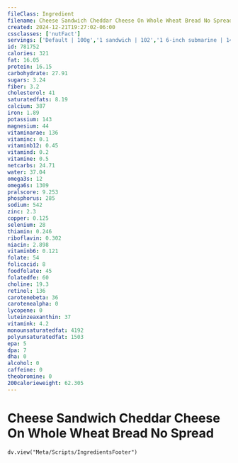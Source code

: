 ```yaml
---
fileClass: Ingredient
filename: Cheese Sandwich Cheddar Cheese On Whole Wheat Bread No Spread
created: 2024-12-21T19:27:02-06:00
cssclasses: ['nutFact']
servings: ['Default | 100g','1 sandwich | 102','1 6-inch submarine | 145','1 12-inch submarine | 290']
id: 781752
calories: 321
fat: 16.05
protein: 16.15
carbohydrate: 27.91
sugars: 3.24
fiber: 3.2
cholesterol: 41
saturatedfats: 8.19
calcium: 387
iron: 1.89
potassium: 143
magnesium: 44
vitaminarae: 136
vitaminc: 0.1
vitaminb12: 0.45
vitamind: 0.2
vitamine: 0.5
netcarbs: 24.71
water: 37.04
omega3s: 12
omega6s: 1309
pralscore: 9.253
phosphorus: 285
sodium: 542
zinc: 2.3
copper: 0.125
selenium: 28
thiamin: 0.246
riboflavin: 0.302
niacin: 2.898
vitaminb6: 0.121
folate: 54
folicacid: 8
foodfolate: 45
folatedfe: 60
choline: 19.3
retinol: 136
carotenebeta: 36
carotenealpha: 0
lycopene: 0
luteinzeaxanthin: 37
vitamink: 4.2
monounsaturatedfat: 4192
polyunsaturatedfat: 1503
epa: 5
dpa: 7
dha: 0
alcohol: 0
caffeine: 0
theobromine: 0
200calorieweight: 62.305
---
```


# Cheese Sandwich Cheddar Cheese On Whole Wheat Bread No Spread

```dataviewjs
dv.view("Meta/Scripts/IngredientsFooter")
```